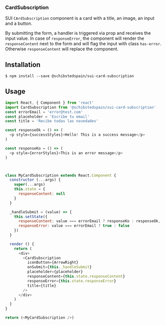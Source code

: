 
### CardSubscription

SUI `CArdSubscription` component is a card with a title, an image, an input and a button.

By submitting the form, a handler is triggered via prop and receives the input value.
In case of `responseError`, the component will render the `responseContent` next to the form and will flag the input with class `has-error`. Otherwise `responseContent` will replace the component.

## Installation
```
$ npm install --save @schibstedspain/sui-card-subscription
```

## Usage
```js
import React, { Component } from 'react'
import CardSubscription from '@schibstedspain/sui-card-subscription'
const errorEmail = 'error@test.com'
const placeholder = 'Escribe tu email'
const title = 'Recibe todas las novedades'

const responseOk = () => (
  <p style={successStyles}>Hello! This is a success message</p>
)

const responseKo = () => (
  <p style={errorStyles}>This is an error message</p>
)



class MyCardSubscription extends React.Component {
  constructor (...args) {
    super(...args)
    this.state = {
      responseContent: null
    }
  }

  _handleSubmit = (value) => {
    this.setState({
      responseContent: value === errorEmail ? responseKo : responseOk,
      responseError: value === errorEmail ? true : false
    })
  }

  render () {
    return (
      <div>
        <CardSubscription
          iconButton={ArrowRight}
          onSubmit={this._handleSubmit}
          placeholder={placeholder}
          responseContent={this.state.responseContent}
          responseError={this.state.responseError}
          title={title}
        />
      </div>
    )
  }
}

return (<MyCardSubscription />)
```
